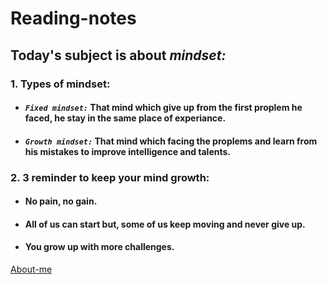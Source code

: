# Reading-notes
## Today's subject is about *mindset:*
### 1. Types of mindset:
   - #### *`Fixed mindset:`* That mind which give up from the first proplem he faced, he stay in the same place of experiance.
   - #### *`Growth mindset:`* That mind which facing the proplems and learn from his mistakes to improve intelligence and talents.
### 2. 3 reminder to keep your mind growth:
   - #### No pain, no gain.
   - #### All of us can start but, some of us keep moving and never give up.
   - #### You grow up with more challenges.
[About-me](https://naderalhendi.github.io/reading-notes/About-me)
